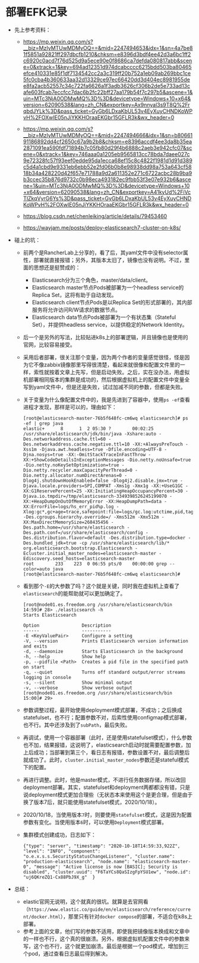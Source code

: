 # 部署EFK记录

- 先上参考资料：
    - https://mp.weixin.qq.com/s?__biz=MzIyMTUwMDMyOQ==&mid=2247494653&idx=1&sn=4a7be81f5851a92821ff297dbcfb1210&chksm=e8396d3bdf4ee42d3a6bc1ff2c6920c0acd7f76d525d9a5ece90e0f8686ca7defda080817abb&scene=0&xtrack=1&key=694ad12351d974dcabcccc6215bdd503ba80465efce410331e85f1df7134542cc2a3c319ff20b752a1eb09ab269bbc1ce5fc0cba4b360633aa32d13329ce97ec66420dd3d404ec8981955dee8fa2acb52557c34c722fa6626a1f3adb3626cf306b2de5e733ad13cafe603fcab7eccfcc7dac6b2fc22bff27aa179b54f7c297b5&ascene=1&uin=MTc3NjA0ODMwMQ%3D%3D&devicetype=Windows+10+x64&version=62090538&lang=zh_CN&exportkey=Ax9nnyal3s9T8Q%2FrqbdJYLk%3D&pass_ticket=GyGb6LDxaKbUL53v4EyXuyCHNDKoWPvH%2FOXwIE05nJiYKKHOraaEKGbr15GFLR3k&wx_header=0
    
    - https://mp.weixin.qq.com/s?__biz=MzIyMTUwMDMyOQ==&mid=2247494666&idx=1&sn=b8066191186892dd4cf2650c67a9b2b8&chksm=e8396accdf4ee3da8b35ea2871091ea590fdf71894b7c05fb80d29f4b6888c2aeb3e942cfc07&scene=0&xtrack=1&key=746aaa0a1205eb9565813cc78bda7daee027c9e72328fc57f93eef0edde95da1ecca68ef15c8c4822f1981d1d91d389c5d4a1cbd9e9331eb6ebb52e2fd06b0b8e98938dd98a753a643cf5818b34a428220d42f657e71788a9d2a611352e271c6722acbc28b9ba9b3ccec35b876d9732c0b98eca493182ec9fbb53f3e07e932b6&ascene=1&uin=MTc3NjA0ODMwMQ%3D%3D&devicetype=Windows+10+x64&version=62090538&lang=zh_CN&exportkey=A41kyUd%2FiVcTlZkqVyrG6Ys%3D&pass_ticket=GyGb6LDxaKbUL53v4EyXuyCHNDKoWPvH%2FOXwIE05nJiYKKHOraaEKGbr15GFLR3k&wx_header=0
    
    - https://blog.csdn.net/chenleiking/article/details/79453460
    
    - https://wayjam.me/posts/deploy-elasticsearch7-cluster-on-k8s/


- 碰上的坑：
    - 前两个是RancherLab上分享的，看了后，其yaml文件中没有selector属性，部署就直接报错；另外，其版本太旧了，镜像也没有说明。不过，里面的思想还是挺赞成的：
        - Elasticsearch分为三个角色，master/data/client。
        - Elasticsearch master节点Pods被部署为一个headless service的Replica Set，这将有助于自动发现。
        - Elasticsearch client节点Pods是以Replica Set的形式部署的，其内部服务将允许访问R/W请求的数据节点。
        - Elasticsearch data节点Pods被部署为一个有状态集（Stateful Set），并提供headless service，以提供稳定的Network Identity。
        
    - 后一个是另外的写法，比较贴进k8s上的部署逻辑，并且镜像也是使用的官网，比较容易接受。
    
    - 采用后者部署，很关注那个变量，因为两个作者的变量感觉很怪，怪是因为它不像zabbix镜像那里写得很清楚，看起来就很像和配置文件里的一样，索性就按着文章上先写，但是启动失败。之后，实在没办法，用虚拟机部署相同版本的集群是成功的，然后根据虚拟机上的配置文件中变量全写到yaml文件中，但是还是失败，试过加减不同的参数，但都是失败。
    
    - 关于变量为什么像配置文件中的，我是先进到了容器中，使用`ps -ef`查看进程才发现，那样是可以的，理由如下：
        ```shell
        [root@elasticsearch-master-76b5f648fc-cm6wq elasticsearch]# ps -ef | grep java
        elastic+      8      1  2 05:30 ?        00:02:25 /usr/share/elasticsearch/jdk/bin/java -Xshare:auto -Des.networkaddress.cache.ttl=60 -Des.networkaddress.cache.negative.ttl=10 -XX:+AlwaysPreTouch -Xss1m -Djava.awt.headless=true -Dfile.encoding=UTF-8 -Djna.nosys=true -XX:-OmitStackTraceInFastThrow -XX:+ShowCodeDetailsInExceptionMessages -Dio.netty.noUnsafe=true -Dio.netty.noKeySetOptimization=true -Dio.netty.recycler.maxCapacityPerThread=0 -Dio.netty.allocator.numDirectArenas=0 -Dlog4j.shutdownHookEnabled=false -Dlog4j2.disable.jmx=true -Djava.locale.providers=SPI,COMPAT -Xms1g -Xmx1g -XX:+UseG1GC -XX:G1ReservePercent=25 -XX:InitiatingHeapOccupancyPercent=30 -Djava.io.tmpdir=/tmp/elasticsearch-3349398526245199070 -XX:+HeapDumpOnOutOfMemoryError -XX:HeapDumpPath=data -XX:ErrorFile=logs/hs_err_pid%p.log -Xlog:gc*,gc+age=trace,safepoint:file=logs/gc.log:utctime,pid,tags:filecount=32,filesize=64m -Des.cgroups.hierarchy.override=/ -Xms512m -Xmx512m -XX:MaxDirectMemorySize=268435456 -Des.path.home=/usr/share/elasticsearch -Des.path.conf=/usr/share/elasticsearch/config -Des.distribution.flavor=default -Des.distribution.type=docker -Des.bundled_jdk=true -cp /usr/share/elasticsearch/lib/* org.elasticsearch.bootstrap.Elasticsearch -Ecluster.initial_master_nodes=elasticsearch-master -Ediscovery.seed_hosts=elasticsearch-master
        root        233    223  0 06:55 pts/0    00:00:00 grep --color=auto java
        [root@elasticsearch-master-76b5f648fc-cm6wq elasticsearch]# 
        ```
    - 看到那个`-E`的大参数了吗？这个就是关键，同时我在虚拟机上查看了`elasticsearch`的能帮助就可以更加确定了。
        ```
        [root@node01.es.freedom.org /usr/share/elasticsearch/bin 14:59]# 28> ./elasticsearch -h
        Starts Elasticsearch
        
        Option                Description                                               
        ------                -----------                                               
        -E <KeyValuePair>     Configure a setting                                       
        -V, --version         Prints Elasticsearch version information and exits        
        -d, --daemonize       Starts Elasticsearch in the background                    
        -h, --help            Show help                                                 
        -p, --pidfile <Path>  Creates a pid file in the specified path on start         
        -q, --quiet           Turns off standard output/error streams logging in console
        -s, --silent          Show minimal output                                       
        -v, --verbose         Show verbose output                                       
        [root@node01.es.freedom.org /usr/share/elasticsearch/bin 15:00]# 29> 
        ```
    
    - 参数调整过程，最开始使用deployment模式部署，不成功；之后换成statefulset，也不行；配置参数不对，后索性使用configmap模式部署，也不行。其中还涉及到了`subPath`，最后失败。
    
    - 再调试，使用一个容器部署（此时，还是使用statefulset模式），什么参数也不加，结果报错，这说明了，elasticsearch启动时就需要配置参数，加上后成功；当部署到第三个，看日志有报错，参数设置不对，最后调整后就成功了。此时，`cluster.initial_master_nodes`参数还是stateful模式下的配置。
    
    - 再进行调整。此时，他是master模式，不进行任务数据存储，所以改回deployment部署。其实，statefulset和deployment两都都没有错，只是说deployment模式更加合理些（无状态本来使用这个是更合理，但是由于换了版本7后，就只能使用statefulset模式，2020/10/18）。
    
    - 2020/10/18，当使用版本`7`时，则要使用`statefulset`模式，这是因为配置参数有变化。当使用版本`6`时，可以使用`Deployment`模式部署。
    
    - 集群模式创建成功，日志如下：
        ```
        {"type": "server", "timestamp": "2020-10-18T14:59:33,922Z", "level": "INFO", "component": "o.e.x.s.s.SecurityStatusChangeListener", "cluster.name": "production-elasticsearch", "node.name": "elasticsearch-master-0", "message": "Active license is now [BASIC]; Security is disabled", "cluster.uuid": "F6TaYCs8QaSIzgFpYSU1ew", "node.id": "uj6QKreZQ1-Cx88PbJ9X_g"  }
        ```
        
- 总结：
    - elastic官网无说明，这个就真的很坑。就算是去官网看（`https://www.elastic.co/guide/en/elasticsearch/reference/current/docker.html`），那里只有针对`docker compose`的部署，不适合在k8s上部署。
    - 参考上面的文章，他们写的参数不适用，即使我把镜像版本换成和文章中的一样也不行，这个真的很崩溃。另外，根据虚拟机配置文件中的参数来写，这个也不行，这个就更加崩溃。最后是根据一个pod模式，增加到三个pod，通过查看日志最后得到解决。